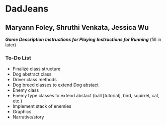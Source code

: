 # DadJeans
## Maryann Foley, Shruthi Venkata, Jessica Wu

_**Game Description**_
_**Instructions for Playing**_
_**Instructions for Running**_
(fill in later) 


### To-Do List
- Finalize class structure
- Dog abstract class
- Driver class methods
- Dog breed classes to extend Dog abstact
- Enemy class
- Enemy type classes to extend abstact (ball [tutorial], bird, squirrel, cat, etc.)
- Implement stack of enemies
- Graphics
- Narrative/story
